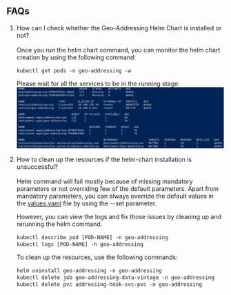 ## FAQs

1. How can I check whether the Geo-Addressing Helm Chart is installed or not?
   <br><br>
   Once you run the helm chart command, you can monitor the helm chart creation by using the following command:
    ```shell
    kubectl get pods -n geo-addressing -w
    ```

   Please wait for all the services to be in the running stage:
   ![kubectl-all.png](../../images/kubectl-all.png)

2. How to clean up the resources if the helm-chart installation is unsuccessful?
   <br><br>
   Helm command will fail mostly because of missing mandatory parameters or not overriding few of the default
   parameters. Apart from mandatory parameters, you can always override the default values in
   the [values.yaml](../../charts/geo-addressing/values.yaml) file by using the --set parameter.

   However, you can view the logs and fix those issues by cleaning up and rerunning the helm command.
    ```shell
    kubectl describe pod [POD-NAME] -n geo-addressing
    kubectl logs [POD-NAME] -n geo-addressing
    ```

   To clean up the resources, use the following commands:
    ```shell
    helm uninstall geo-addressing -n geo-addressing
    kubectl delete job geo-addressing-data-vintage -n geo-addressing
    kubectl delete pvc addressing-hook-svc-pvc -n geo-addressing
    ```